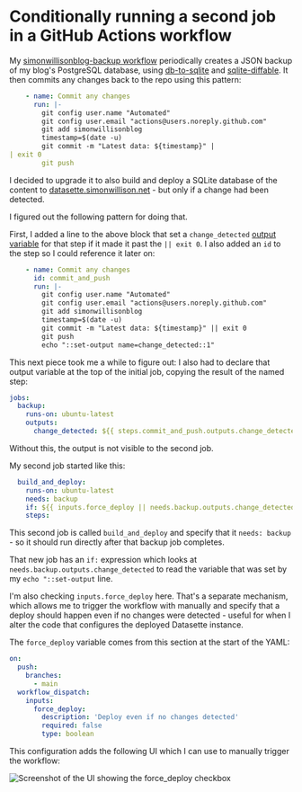# Conditionally running a second job in a GitHub Actions workflow

My [simonwillisonblog-backup workflow](https://github.com/simonw/simonwillisonblog-backup/blob/main/.github/workflows/backup.yml) periodically creates a JSON backup of my  blog's PostgreSQL database, using [db-to-sqlite](https://datasette.io/tools/db-to-sqlite) and [sqlite-diffable](https://datasette.io/tools/sqlite-diffable). It then commits any changes back to the repo using this pattern:

```yaml
    - name: Commit any changes
      run: |-
        git config user.name "Automated"
        git config user.email "actions@users.noreply.github.com"
        git add simonwillisonblog
        timestamp=$(date -u)
        git commit -m "Latest data: ${timestamp}" |
| exit 0
        git push
```

I decided to upgrade it to also build and deploy a SQLite database of the content to [datasette.simonwillison.net](https://datasette.simonwillison.net/) - but only if a change had been detected.

I figured out the following pattern for doing that.

First, I added a line to the above block that set a `change_detected` [output variable](https://docs.github.com/en/actions/using-jobs/defining-outputs-for-jobs) for that step if it made it past the `|| exit 0`. I also added an `id` to the step so I could reference it later on:

```yaml
    - name: Commit any changes
      id: commit_and_push
      run: |-
        git config user.name "Automated"
        git config user.email "actions@users.noreply.github.com"
        git add simonwillisonblog
        timestamp=$(date -u)
        git commit -m "Latest data: ${timestamp}" || exit 0
        git push
        echo "::set-output name=change_detected::1"
```
This next piece took me a while to figure out: I also had to declare that output variable at the top of the initial job, copying the result of the named step:
```yaml
jobs:
  backup:
    runs-on: ubuntu-latest
    outputs:
      change_detected: ${{ steps.commit_and_push.outputs.change_detected }}
```
Without this, the output is not visible to the second job.

My second job started like this:
```yaml
  build_and_deploy:
    runs-on: ubuntu-latest
    needs: backup
    if: ${{ inputs.force_deploy || needs.backup.outputs.change_detected }}
    steps:
```
This second job is called `build_and_deploy` and specify that it `needs: backup` - so it should run directly after that backup job completes.

That new job has an `if:` expression which looks at `needs.backup.outputs.change_detected` to read the variable that was set by my `echo "::set-output` line.

I'm also checking `inputs.force_deploy` here. That's a separate mechanism, which allows me to trigger the workflow with manually and specify that a deploy should happen even if no changes were detected - useful for when I alter the code that configures the deployed Datasette instance.

The `force_deploy` variable comes from this section at the start of the YAML:

```yaml
on:
  push:
    branches:
      - main
  workflow_dispatch:
    inputs:
      force_deploy:
        description: 'Deploy even if no changes detected'
        required: false 
        type: boolean
```

This configuration adds the following UI which I can use to manually trigger the workflow:

![Screenshot of the UI showing the force_deploy checkbox](https://user-images.githubusercontent.com/9599/178353732-77e58ddd-c78c-4032-aeea-cb388bac8ec6.jpg)
